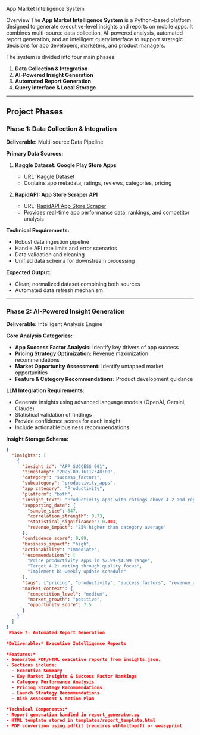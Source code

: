 App Market Intelligence System

Overview
The **App Market Intelligence System** is a Python-based platform designed to generate executive-level insights and reports on mobile apps. It combines multi-source data collection, AI-powered analysis, automated report generation, and an intelligent query interface to support strategic decisions for app developers, marketers, and product managers.

The system is divided into four main phases:

1. **Data Collection & Integration**
2. **AI-Powered Insight Generation**
3. **Automated Report Generation**
4. **Query Interface & Local Storage**

---

## Project Phases

### **Phase 1: Data Collection & Integration**
**Deliverable:** Multi-source Data Pipeline  

**Primary Data Sources:**
1. **Kaggle Dataset: Google Play Store Apps**  
   - URL: [Kaggle Dataset](https://www.kaggle.com/datasets/lava18/google-play-store-apps)  
   - Contains app metadata, ratings, reviews, categories, pricing  

2. **RapidAPI: App Store Scraper API**  
   - URL: [RapidAPI App Store Scraper](https://rapidapi.com/rapidapihub123/api/appstore-scrapper-api)  
   - Provides real-time app performance data, rankings, and competitor analysis  

**Technical Requirements:**
- Robust data ingestion pipeline  
- Handle API rate limits and error scenarios  
- Data validation and cleaning  
- Unified data schema for downstream processing  

**Expected Output:**
- Clean, normalized dataset combining both sources  
- Automated data refresh mechanism  

---

### **Phase 2: AI-Powered Insight Generation**
**Deliverable:** Intelligent Analysis Engine  

**Core Analysis Categories:**
- **App Success Factor Analysis:** Identify key drivers of app success  
- **Pricing Strategy Optimization:** Revenue maximization recommendations  
- **Market Opportunity Assessment:** Identify untapped market opportunities  
- **Feature & Category Recommendations:** Product development guidance  

**LLM Integration Requirements:**
- Generate insights using advanced language models (OpenAI, Gemini, Claude)  
- Statistical validation of findings  
- Provide confidence scores for each insight  
- Include actionable business recommendations  

**Insight Storage Schema:**
```json
{
  "insights": [
    {
      "insight_id": "APP_SUCCESS_001",
      "timestamp": "2025-09-16T17:48:00",
      "category": "success_factors",
      "subcategory": "productivity_apps",
      "app_category": "Productivity",
      "platform": "both",
      "insight_text": "Productivity apps with ratings above 4.2 and regular updates show 3x higher download growth. Apps priced between $2.99-$4.99 achieve optimal revenue per download ratio.",
      "supporting_data": {
        "sample_size": 847,
        "correlation_strength": 0.73,
        "statistical_significance": 0.001,
        "revenue_impact": "25% higher than category average"
      },
      "confidence_score": 0.89,
      "business_impact": "high",
      "actionability": "immediate",
      "recommendations": [
        "Price productivity apps in $2.99-$4.99 range",
        "Target 4.2+ rating through quality focus",
        "Implement bi-weekly update schedule"
      ],
      "tags": ["pricing", "productivity", "success_factors", "revenue_optimization"],
      "market_context": {
        "competition_level": "medium",
        "market_growth": "positive",
        "opportunity_score": 7.5
      }
    }
  ]
}
 Phase 3: Automated Report Generation

*Deliverable:* Executive Intelligence Reports  

*Features:*
- Generates PDF/HTML executive reports from insights.json.
- Sections include:
  - Executive Summary
  - Key Market Insights & Success Factor Rankings
  - Category Performance Analysis
  - Pricing Strategy Recommendations
  - Launch Strategy Recommendations
  - Risk Assessment & Action Plan

*Technical Components:*
- Report generation handled in report_generator.py
- HTML template stored in templates/report_template.html
- PDF conversion using pdfkit (requires wkhtmltopdf) or weasyprint